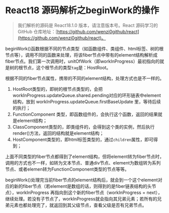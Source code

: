 # React18 源码解析之beginWork的操作

> 我们解析的源码是 React18.1.0 版本，请注意版本号。React 源码学习的 GitHub 仓库地址：[https://github.com/wenzi0github/react](https://github.com/wenzi0github/react)。

beginWork()函数根据不同的节点类型（如函数组件、类组件、html标签、树的根节点等），调用不同的函数来处理，将该fiber节点中带有的element结构解析成fiber节点。我们第一次调用时，unitOfWork（即workInProgress）最初指向的就是树的根节点，这个根节点的类型`tag`是：HostRoot。

根据不同的fiber节点属性，携带的不同的element结构，处理方式也是不一样的。

1. HostRoot类型的，即树的根节点类型的，会把 workInProgress.updateQueue.shared.pending对应的环形链表中element结构，放到 workInProgress.updateQueue.firstBaseUpdate 里，等待后续的执行；
2. FunctionComponent 类型，即函数组件的，会执行这个函数，返回的结果就是element结构；
3. ClassComponent类型的，即类组件的，会得到这个类的实例，然后执行render()方法，返回的结构就是element结构；
4. HostComponent类型的，即html标签类型的，通过`children`属性，即可得到；

上面不同类型的fiber节点都得到了element结构，但将element转为fiber节点时，调用的方式也不一样，如转为文本节点、普通div节点、element为数组转为系列节点、或者elemen转为FunctionComponent类型的节点等等。

beginWork()处理完当前fiber节点的element结构后，就会到一个这个element对应的新的fiber节点（若element是数组的话，则得到的是fiber链表结构的头节点），workInProgress 再指向到这个新的fiber节点（workInProgress = next），继续处理。若没有子节点了，workInProgress就会指向其兄弟元素；若所有的兄弟元素也都处理完了，就返回到其父级节点，查看父级是否有兄弟节点。
